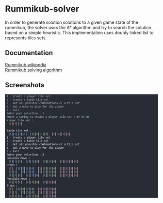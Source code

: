 

# Rummikub-solver
In order to generate solution solutions to a given game state of the rummikub, the solver uses the A* algorithm and try to search the solution based on a simple heuristic.
This implementation uses doubly linked list to represents tiles sets.



## Documentation

[Rummikub wikipedia](https://en.wikipedia.org/wiki/Rummikub)\
[Rummikub solving algorithm](https://www.cs.huji.ac.il/w~ai/projects/2012/Rummikub/)

## Screenshots

![App Screenshot](https://github.com/An0n1mity/rummikub-solver/blob/main/screenshot.png)
